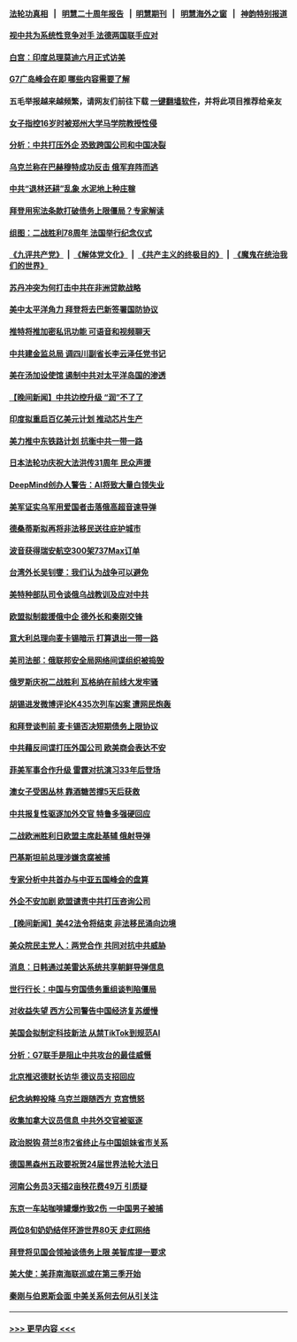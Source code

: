 #### [法轮功真相](https://github.com/gfw-breaker/truth/blob/master/README.md?t=0) &nbsp;&nbsp;|&nbsp;&nbsp; [明慧二十周年报告](https://github.com/gfw-breaker/mh-reports/blob/master/README.md?t=0) &nbsp;&nbsp;|&nbsp;&nbsp;[明慧期刊](https://github.com/gfw-breaker/mh-qikan) &nbsp;&nbsp;|&nbsp;&nbsp; [明慧海外之窗](https://github.com/gfw-breaker/mh-news/blob/master/README.md?t=0) &nbsp;&nbsp;|&nbsp;&nbsp; [神韵特别报道](https://github.com/gfw-breaker/mh-news/blob/master/shenyun.md?t=0)
#### [视中共为系统性竞争对手 法德两国联手应对](../pages/nsc418/n13993297.md?t=05110943) 
#### [白宫：印度总理莫迪六月正式访美](../pages/nsc418/n13993227.md?t=05110943) 
#### [G7广岛峰会在即 哪些内容需要了解](../pages/nsc418/n13993325.md?t=05110943) 
#### 五毛举报越来越频繁，请网友们前往下载 [一键翻墙软件](https://github.com/gfw-breaker/ssr-accounts)，并将此项目推荐给亲友
#### [女子指控16岁时被郑州大学马学院教授性侵](../pages/nsc418/n13993178.md?t=05110943) 
#### [分析：中共打压外企 恐致跨国公司和中国决裂](../pages/nsc418/n13993252.md?t=05110943) 
#### [乌克兰称在巴赫穆特成功反击 俄军弃阵而逃](../pages/nsc418/n13993226.md?t=05110943) 
#### [中共“退林还耕”乱象 水泥地上种庄稼](../pages/nsc418/n13993159.md?t=05110943) 
#### [拜登用宪法条款打破债务上限僵局？专家解读](../pages/nsc418/n13993190.md?t=05110943) 
#### [组图：二战胜利78周年 法国举行纪念仪式](../pages/nsc418/n13992949.md?t=05110943) 
#### [《九评共产党》](https://github.com/begood0513/9ping.md/blob/master/README.md) &nbsp;|&nbsp; [《解体党文化》](../../../../jtdwh.md/blob/master/README.md)  &nbsp;|&nbsp; [《共产主义的终极目的》](../../../../gczydzjmd.md/blob/master/README.md) &nbsp;|&nbsp; [《魔鬼在统治我们的世界》](../../../../mgztzwmdsj.md/blob/master/README.md) 
#### [苏丹冲突为何打击中共在非洲贷款战略](../pages/nsc418/n13993193.md?t=05110943) 
#### [美中太平洋角力 拜登将去巴新签署国防协议](../pages/nsc418/n13993088.md?t=05110943) 
#### [推特将推加密私讯功能 可语音和视频聊天](../pages/nsc418/n13993143.md?t=05110943) 
#### [中共建金监总局 调四川副省长李云泽任党书记](../pages/nsc418/n13992951.md?t=05110943) 
#### [美在汤加设使馆 遏制中共对太平洋岛国的渗透](../pages/nsc418/n13993012.md?t=05110943) 
#### [【晚间新闻】中共边控升级 “润”不了了](../pages/nsc418/n13992918.md?t=05110943) 
#### [印度拟重启百亿美元计划 推动芯片生产](../pages/nsc418/n13992905.md?t=05110943) 
#### [美力推中东铁路计划 抗衡中共一带一路](../pages/nsc418/n13992820.md?t=05110943) 
#### [日本法轮功庆祝大法洪传31周年 民众声援](../pages/nsc418/n13992674.md?t=05110943) 
#### [DeepMind创办人警告：AI将致大量白领失业](../pages/nsc418/n13992709.md?t=05110943) 
#### [美军证实乌军用爱国者击落俄高超音速导弹](../pages/nsc418/n13992544.md?t=05110943) 
#### [德桑蒂斯拟再将非法移民送往庇护城市](../pages/nsc418/n13992576.md?t=05110943) 
#### [波音获得瑞安航空300架737Max订单](../pages/nsc418/n13992411.md?t=05110943) 
#### [台湾外长吴钊燮：我们认为战争可以避免](../pages/nsc418/n13992424.md?t=05110943) 
#### [美特种部队司令谈俄乌战教训及应对中共](../pages/nsc418/n13992407.md?t=05110943) 
#### [欧盟拟制裁援俄中企 德外长和秦刚交锋](../pages/nsc418/n13992391.md?t=05110943) 
#### [意大利总理向麦卡锡暗示 打算退出一带一路](../pages/nsc418/n13992458.md?t=05110943) 
#### [美司法部：俄联邦安全局网络间谍组织被捣毁](../pages/nsc418/n13992361.md?t=05110943) 
#### [俄罗斯庆祝二战胜利 瓦格纳在前线大发牢骚](../pages/nsc418/n13992115.md?t=05110943) 
#### [胡锡进发微博评论K435次列车凶案 遭网民炮轰](../pages/nsc418/n13992343.md?t=05110943) 
#### [和拜登谈判前 麦卡锡否决短期债务上限协议](../pages/nsc418/n13992273.md?t=05110943) 
#### [中共藉反间谍打压外国公司 欧美商会表达不安](../pages/nsc418/n13992052.md?t=05110943) 
#### [菲美军事合作升级 雷霆对抗演习33年后登场](../pages/nsc418/n13992354.md?t=05110943) 
#### [澳女子受困丛林 靠酒糖苦撑5天后获救](../pages/nsc418/n13991974.md?t=05110943) 
#### [中共报复性驱逐加外交官 特鲁多强硬回应](../pages/nsc418/n13992253.md?t=05110943) 
#### [二战欧洲胜利日欧盟主席赴基辅 俄射导弹](../pages/nsc418/n13992111.md?t=05110943) 
#### [巴基斯坦前总理涉嫌贪腐被捕](../pages/nsc418/n13992252.md?t=05110943) 
#### [专家分析中共首办与中亚五国峰会的盘算](../pages/nsc418/n13991915.md?t=05110943) 
#### [外企不安加剧 欧盟谴责中共打压咨询公司](../pages/nsc418/n13991978.md?t=05110943) 
#### [【晚间新闻】美42法令将结束 非法移民涌向边境](../pages/nsc418/n13992015.md?t=05110943) 
#### [美众院民主党人：两党合作 共同对抗中共威胁](../pages/nsc418/n13991873.md?t=05110943) 
#### [消息：日韩通过美雷达系统共享朝鲜导弹信息](../pages/nsc418/n13991665.md?t=05110943) 
#### [世行行长：中国与穷国债务重组谈判陷僵局](../pages/nsc418/n13991783.md?t=05110943) 
#### [对收益失望 西方公司警告中国经济复苏缓慢](../pages/nsc418/n13991279.md?t=05110943) 
#### [美国会拟制定科技新法 从禁TikTok到规范AI](../pages/nsc418/n13991543.md?t=05110943) 
#### [分析：G7联手是阻止中共攻台的最佳威慑](../pages/nsc418/n13991613.md?t=05110943) 
#### [北京推迟德财长访华 德议员支招回应](../pages/nsc418/n13991662.md?t=05110943) 
#### [纪念纳粹投降 乌克兰跟随西方 克宫愤怒](../pages/nsc418/n13991618.md?t=05110943) 
#### [收集加拿大议员信息 中共外交官被驱逐](../pages/nsc418/n13991655.md?t=05110943) 
#### [政治脱钩 荷兰8市2省终止与中国姐妹省市关系](../pages/nsc418/n13991467.md?t=05110943) 
#### [德国黑森州五政要祝贺24届世界法轮大法日](../pages/nsc418/n13991475.md?t=05110943) 
#### [河南公务员3天插2亩秧花费49万 引质疑](../pages/nsc418/n13991468.md?t=05110943) 
#### [东京一车站咖啡罐爆炸致2伤 一中国男子被捕](../pages/nsc418/n13991604.md?t=05110943) 
#### [两位8旬奶奶结伴环游世界80天 走红网络](../pages/nsc418/n13991017.md?t=05110943) 
#### [拜登将见国会领袖谈债务上限 美智库提一要求](../pages/nsc418/n13991450.md?t=05110943) 
#### [美大使：美菲南海联巡或在第三季开始](../pages/nsc418/n13991380.md?t=05110943) 
#### [秦刚与伯恩斯会面 中美关系何去何从引关注](../pages/nsc418/n13991473.md?t=05110943) 

----
#### [ >>> 更早内容 <<< ](../indexes/nsc418-earlier.md)
